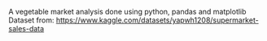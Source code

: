 A vegetable market analysis done using python, pandas and matplotlib
Dataset from: https://www.kaggle.com/datasets/yapwh1208/supermarket-sales-data